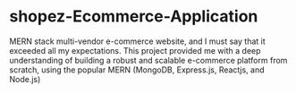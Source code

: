 # shopez-Ecommerce-Application
MERN stack multi-vendor e-commerce website, and I must say that it exceeded all my expectations. This project provided me with a deep understanding of building a robust and scalable e-commerce platform from scratch, using the popular MERN (MongoDB, Express.js, Reactjs, and Node.js) 
